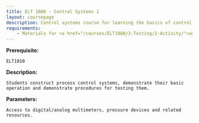 ```yaml
---
title: ELT 1080 - Control Systems 1
layout: coursepage
description: Control systems course for learning the basics of control theory
requirements:
    - Materials for <a href="/courses/ELT1080/3-Testing/2-Activity/"<a>Testing Activity</a>
---
```

**Prerequisite:**

    ELT1010

**Description:**

    Students construct process control systems, demonstrate their basic operation and demonstrate procedures for testing them.

**Parameters:**

    Access to digital/analog multimeters, pressure devices and related resources.
